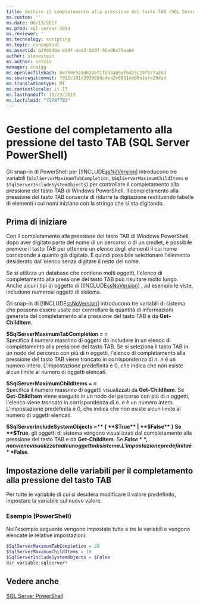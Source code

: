 ```yaml
---
title: Gestire il completamento alla pressione del tasto TAB (SQL Server PowerShell) | Microsoft Docs
ms.custom: ''
ms.date: 06/13/2017
ms.prod: sql-server-2014
ms.reviewer: ''
ms.technology: scripting
ms.topic: conceptual
ms.assetid: 6296848a-890f-4ad3-8d9f-92ed6a79aa00
author: stevestein
ms.author: sstein
manager: craigg
ms.openlocfilehash: 8e759e521d62def1f253ab5ef6423c29fb7fa2b4
ms.sourcegitcommit: f912c101d2939084c4ea2e9881eb98e1afa29dad
ms.translationtype: MT
ms.contentlocale: it-IT
ms.lasthandoff: 10/23/2019
ms.locfileid: "72797793"
---
```

# <a name="manage-tab-completion-sql-server-powershell"></a>Gestione del completamento alla pressione del tasto TAB (SQL Server PowerShell)
  Gli snap-in di PowerShell per [!INCLUDE[ssNoVersion](../includes/ssnoversion-md.md)] introducono tre variabili (`$SqlServerMaximumTabCompletion`, `$SqlServerMaximumChildItems` e `$SqlServerIncludeSystemObjects`) per controllare il completamento alla pressione del tasto TAB di Windows PowerShell. Il completamento alla pressione del tasto TAB consente di ridurre la digitazione restituendo tabelle di elementi i cui nomi iniziano con la stringa che si sta digitando.  
  
## <a name="before-you-begin"></a>Prima di iniziare  
 Con il completamento alla pressione del tasto TAB di Windows PowerShell, dopo aver digitato parte del nome di un percorso o di un cmdlet, è possibile premere il tasto TAB per ottenere un elenco degli elementi il cui nome corrisponde a quanto già digitato. È quindi possibile selezionare l'elemento desiderato dall'elenco senza digitare il resto del nome.  
  
 Se si utilizza un database che contiene molti oggetti, l'elenco di completamento alla pressione del tasto TAB può risultare molto lungo. Anche alcuni tipi di oggetto di [!INCLUDE[ssNoVersion](../includes/ssnoversion-md.md)] , ad esempio le viste, includono numerosi oggetti di sistema.  
  
 Gli snap-in di [!INCLUDE[ssNoVersion](../includes/ssnoversion-md.md)] introducono tre variabili di sistema che possono essere usate per controllare la quantità di informazioni generata dal completamento alla pressione del tasto TAB e da **Get-ChildItem**.  
  
 **$SqlServerMaximumTabCompletion =** *n*  
 Specifica il numero massimo di oggetti da includere in un elenco di completamento alla pressione del tasto TAB. Se si seleziona il tasto TAB in un nodo del percorso con più di *n* oggetti, l'elenco di completamento alla pressione del tasto TAB viene troncato in corrispondenza di *n*. *n* è un numero intero. L'impostazione predefinita è 0, che indica che non esiste alcun limite al numero di oggetti elencati.  
  
 **$SqlServerMaximumChildItems =** *n*  
 Specifica il numero massimo di oggetti visualizzati da **Get-ChildItem**. Se **Get-ChildItem** viene eseguito in un nodo del percorso con più di *n* oggetti, l'elenco viene troncato in corrispondenza di *n*. *n* è un numero intero. L'impostazione predefinita è 0, che indica che non esiste alcun limite al numero di oggetti elencati.  
  
 **$SqlServerIncludeSystemObjects =** { **$True** |  **$False** }  
 Se **$True**, gli oggetti di sistema vengono visualizzati dal completamento alla pressione del tasto TAB e da **Get-ChildItem**. Se **$False**, non viene visualizzato alcun oggetto di sistema. L'impostazione predefinita è **$False**.  
  
## <a name="set-the-sql-server-tab-completion-variables"></a>Impostazione delle variabili per il completamento alla pressione del tasto TAB  
 Per tutte le variabile di cui si desidera modificare il valore predefinito, impostare la variabile sul nuovo valore.  
  
### <a name="example-powershell"></a>Esempio (PowerShell)  
 Nell'esempio seguente vengono impostate tutte e tre le variabili e vengono elencate le relative impostazioni:  
  
```powershell
$SqlServerMaximumTabCompletion = 20  
$SqlServerMaximumChildItems = 10  
$SqlServerIncludeSystemObjects = $False  
dir variable:sqlserver*  
```  
  
## <a name="see-also"></a>Vedere anche  
 [SQL Server PowerShell](sql-server-powershell.md)  
